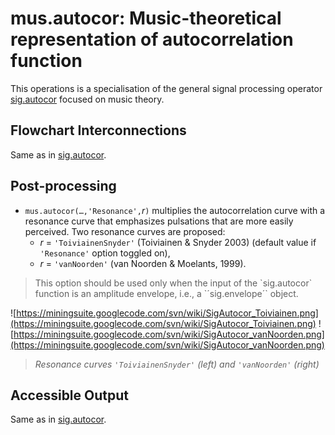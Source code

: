 # mus.autocor: Music-theoretical representation of autocorrelation function #

This operations is a specialisation of the general signal processing operator [sig.autocor](SigAutocor.md) focused on music theory.

## Flowchart Interconnections ##

Same as in [sig.autocor](SigAutocor.md).

## Post-processing ##

  * `mus.autocor(…,'Resonance',`_r_`)` multiplies the autocorrelation curve with a resonance curve that emphasizes pulsations that are more easily perceived. Two resonance curves are proposed:
    * _r_ = `'ToiviainenSnyder'` (Toiviainen & Snyder 2003) (default value if `'Resonance'` option toggled on),
    * _r_ = `'vanNoorden'` (van Noorden & Moelants, 1999).<p>
</li></ul><blockquote>This option should be used only when the input of the `sig.autocor` function is an amplitude envelope, i.e., a `´sig.envelope´` object.<p></blockquote>

![https://miningsuite.googlecode.com/svn/wiki/SigAutocor_Toiviainen.png](https://miningsuite.googlecode.com/svn/wiki/SigAutocor_Toiviainen.png)
![https://miningsuite.googlecode.com/svn/wiki/SigAutocor_vanNoorden.png](https://miningsuite.googlecode.com/svn/wiki/SigAutocor_vanNoorden.png)<p>
<blockquote><i>Resonance curves <code>'ToiviainenSnyder'</code> (left) and <code>'vanNoorden'</code> (right)</i><p></blockquote>

<h2>Accessible Output</h2>

Same as in <a href='SigAutocor.md'>sig.autocor</a>.